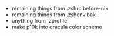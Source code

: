 - remaining things from .zshrc.before-nix
- remaining things from .zshenv.bak
- anything from .zprofile
- make p10k into dracula color scheme
